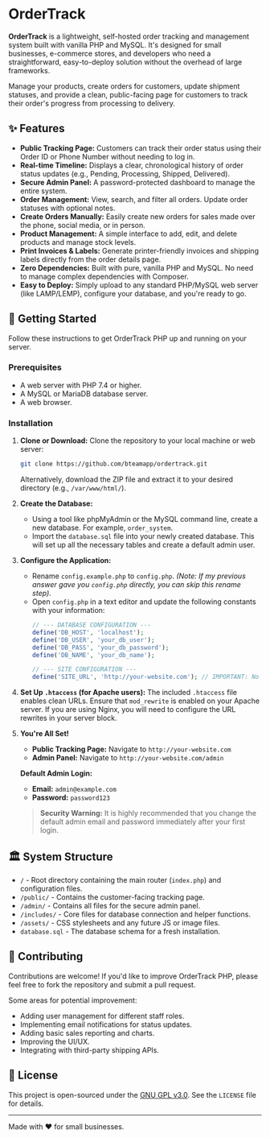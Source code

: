 # OrderTrack

 <!-- Screenshot -->

**OrderTrack** is a lightweight, self-hosted order tracking and management system built with vanilla PHP and MySQL. It's designed for small businesses, e-commerce stores, and developers who need a straightforward, easy-to-deploy solution without the overhead of large frameworks.

Manage your products, create orders for customers, update shipment statuses, and provide a clean, public-facing page for customers to track their order's progress from processing to delivery.

## ✨ Features

*   **Public Tracking Page:** Customers can track their order status using their Order ID or Phone Number without needing to log in.
*   **Real-time Timeline:** Displays a clear, chronological history of order status updates (e.g., Pending, Processing, Shipped, Delivered).
*   **Secure Admin Panel:** A password-protected dashboard to manage the entire system.
*   **Order Management:** View, search, and filter all orders. Update order statuses with optional notes.
*   **Create Orders Manually:** Easily create new orders for sales made over the phone, social media, or in person.
*   **Product Management:** A simple interface to add, edit, and delete products and manage stock levels.
*   **Print Invoices & Labels:** Generate printer-friendly invoices and shipping labels directly from the order details page.
*   **Zero Dependencies:** Built with pure, vanilla PHP and MySQL. No need to manage complex dependencies with Composer.
*   **Easy to Deploy:** Simply upload to any standard PHP/MySQL web server (like LAMP/LEMP), configure your database, and you're ready to go.

## 🚀 Getting Started

Follow these instructions to get OrderTrack PHP up and running on your server.

### Prerequisites

*   A web server with PHP 7.4 or higher.
*   A MySQL or MariaDB database server.
*   A web browser.

### Installation

1.  **Clone or Download:**
    Clone the repository to your local machine or web server:
    ```bash
    git clone https://github.com/bteamapp/ordertrack.git
    ```
    Alternatively, download the ZIP file and extract it to your desired directory (e.g., `/var/www/html/`).

2.  **Create the Database:**
    - Using a tool like phpMyAdmin or the MySQL command line, create a new database. For example, `order_system`.
    - Import the `database.sql` file into your newly created database. This will set up all the necessary tables and create a default admin user.

3.  **Configure the Application:**
    - Rename `config.example.php` to `config.php`. *(Note: If my previous answer gave you `config.php` directly, you can skip this rename step)*.
    - Open `config.php` in a text editor and update the following constants with your information:
      ```php
      // --- DATABASE CONFIGURATION ---
      define('DB_HOST', 'localhost');
      define('DB_USER', 'your_db_user');
      define('DB_PASS', 'your_db_password');
      define('DB_NAME', 'your_db_name');

      // --- SITE CONFIGURATION ---
      define('SITE_URL', 'http://your-website.com'); // IMPORTANT: No trailing slash
      ```

4.  **Set Up `.htaccess` (for Apache users):**
    The included `.htaccess` file enables clean URLs. Ensure that `mod_rewrite` is enabled on your Apache server. If you are using Nginx, you will need to configure the URL rewrites in your server block.

5.  **You're All Set!**
    - **Public Tracking Page:** Navigate to `http://your-website.com`
    - **Admin Panel:** Navigate to `http://your-website.com/admin`

    **Default Admin Login:**
    - **Email:** `admin@example.com`
    - **Password:** `password123`

    > **Security Warning:** It is highly recommended that you change the default admin email and password immediately after your first login.

## 🏛️ System Structure

*   `/` - Root directory containing the main router (`index.php`) and configuration files.
*   `/public/` - Contains the customer-facing tracking page.
*   `/admin/` - Contains all files for the secure admin panel.
*   `/includes/` - Core files for database connection and helper functions.
*   `/assets/` - CSS stylesheets and any future JS or image files.
*   `database.sql` - The database schema for a fresh installation.

## 🤝 Contributing

Contributions are welcome! If you'd like to improve OrderTrack PHP, please feel free to fork the repository and submit a pull request.

Some areas for potential improvement:
*   Adding user management for different staff roles.
*   Implementing email notifications for status updates.
*   Adding basic sales reporting and charts.
*   Improving the UI/UX.
*   Integrating with third-party shipping APIs.

## 📄 License

This project is open-sourced under the [GNU GPL v3.0](LICENSE). See the `LICENSE` file for details.

---
Made with ❤️ for small businesses.
